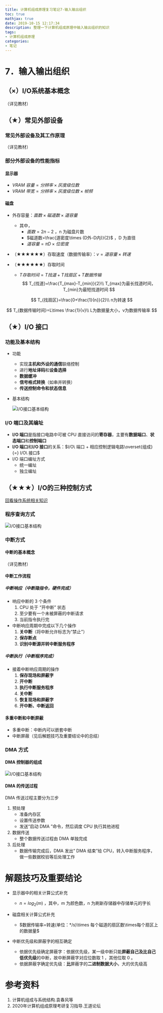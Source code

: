 ```yaml
---
title: 计算机组成原理复习笔记7-输入输出组织
toc: true
mathjax: true
date: 2019-10-15 12:17:34
description: 整理一下计算机组成原理中输入输出组织的知识
tags: 
- 计算机组成原理
categories: 
- 笔记
---
```


# 7．输入输出组织

## （×）I/O系统基本概念

（详见教材） 

## （★）常见外部设备

### 常见外部设备及其工作原理

（详见教材）

### 部分外部设备的性能指标

#### 显示器

* $VRAM\ 容量 = 分辨率\times 灰度级位数$
* $VRAM\ 带宽 =分辨率\times 灰度级位数\times 帧频$

#### 磁盘

* 外存容量：$面数\times 磁道数\times 道容量$
  * 其中，
    * $面数=2n-2$ ，n 为磁盘片数
    * $磁道数=\frac{道密度\times (D外-D内)}{2}$ ，D 为直径
    * $道容量=\pi D\times 位密度$

* （★★★★★★）存取速度（数据传输率）：$v=道容量\times 转速$
* （★★★★★★）存取时间
  * $T存取时间=T找道+T找扇区+T数据传输​$
$$
T_{找道}=\frac{T_{max}-T_{min}}{2}\\ T_{max}为最长找道时间，T_{min}为最短找道时间
$$

$$
T_{找扇区}=\frac{0+\frac{1}{n}}{2}\\ n为转速
$$

$$
T_{数据传输时间}=L\times \frac{1}{v}\\ L为数据量大小，v为数据传输率
$$



##  （★）I/O 接口

### 功能及基本结构

* 功能

  * 实现**主机和外设的通信**联络控制
  * 进行**地址译码**和**设备选择**
  * **数据缓冲**
  * **信号格式转换**（如串并转换）
  * **传送控制命令和状态信息**

* 基本结构

  ![I/O接口基本结构](https://raw.githubusercontent.com/CosmosNing/MyPicGo/master/images/2019/10/15/IO-Interface.png?raw=true)

### I/O 端口及其编址

* **I/O 端口**是指接口电路中可被 CPU 直接访问的**寄存器**，主要有**数据端口**、**状态端口**和**控制端口**
* **I/O 端口**和**I/O 接口**的关系：$I/O\ 端口 + 相应控制逻辑电路\overset{组成}{=} I/O\ 接口$
* I/O 端口编址方式
  * 统一编址
  * 独立编址

##  （★★★）I/O的三种控制方式

[回看操作系统相关知识](<https://cosmosning.github.io/2019/09/14/%E6%93%8D%E4%BD%9C%E7%B3%BB%E7%BB%9F%E5%A4%8D%E4%B9%A0%E7%AC%94%E8%AE%B04-%E8%AE%BE%E5%A4%87%E7%AE%A1%E7%90%86/>)

### 程序查询方式

![I/O接口基本结构](https://raw.githubusercontent.com/CosmosNing/MyPicGo/master/images/2019/10/15/Prog-Query.png?raw=true)

### 中断方式

#### 中断的基本概念

（详见教材）

#### 中断工作流程

##### 中断响应（中断隐指令，硬件完成）

* 响应中断的 3 个条件
  1. CPU 处于 “开中断” 状态
  2. 至少要有一个未被屏蔽的中断请求
  3. 当前指令执行完
* 中断响应周期中完成以下几个操作
  1. **关中断**（将中断允许标志为“禁止”）
  2. **保存断点**
  3. **识别中断源并转中断服务程序**

##### 中断执行（中断程序完成）

* 接着中断响应周期的操作
  1. **保存现场和屏蔽字**
  2. **开中断**
  3. **执行中断服务程序**
  4. **关中断**
  5. **恢复现场和屏蔽字**
  6. **开中断、中断返回**

#### 多重中断和中断屏蔽

* 多重中断：中断内可以嵌套中断
* 中断屏蔽（见后解题技巧及重要结论中的总结）

### DMA 方式

#### DMA 控制器的组成

![I/O接口基本结构](https://raw.githubusercontent.com/CosmosNing/MyPicGo/master/images/2019/10/15/DMA-Controller.png?raw=true)

#### DMA 的传送过程

DMA 传送过程主要分为三步

1. 预处理
   * 准备内存区
   * 设置传送参数
   * 发送“启动 DMA ”命令，然后调度 CPU 执行其他进程
2. 数据传送
   * 整个数据传送过程由 DMA 单独完成
3. 后处理
   * 数据传输完成后，DMA 发出“ DMA 结束”给 CPU，转入中断服务程序，做一些数据校验等后处理工作

# 解题技巧及重要结论

* 显示器中的相关计算公式补充
  * $n=log_2(m)$ ，其中，m 为颜色数，n 为刷新存储器中存储单元的字长

* 磁盘相关计算公式补充
  * $数据传输率=转速(单位：*/s)\times 每个磁道的扇区数\times每个扇区上的数据量$

* 中断优先级和屏蔽字的相互确定
  * 依据优先级确定屏蔽字：依据优先级，某一级中断只能**屏蔽自己及比自己低优先级**的中断，故中断屏蔽字对应位数取 1 ，其他位取 0 。
  * 依据屏蔽字确定优先级：**比**屏蔽字的**二进制数据大小**，大的优先级高

# 参考资料

1. 计算机组成与系统结构.袁春风等
2. 2020年计算机组成原理考研复习指导.王道论坛